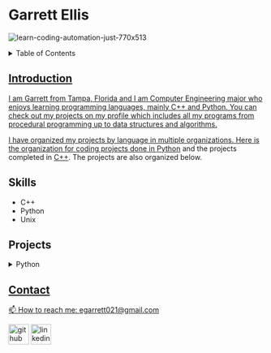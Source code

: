 # Garrett Ellis
![learn-coding-automation-just-770x513](https://github.com/garrettbovo/garrettbovo/assets/154717520/78c67008-396c-4a02-8a43-fefaec68350f)

<details>
<summary>Table of Contents</summary>
<ol>
  <li>
    <a href='#introduction'>Introduction</a>
  </li>
  <li>
    <a href='#projects'>Projects</a>
  </li>
  <li>
    <a href='#skills'>Skills</a>
  </li>
  <li>
    <a href='#Contact'>Contact</ol>
</details>

## Introduction
I am Garrett from Tampa, Florida and I am Computer Engineering major who enjoys learning programming languages, mainly C++ and Python. You can check out my projects on my profile which includes all my programs from procedural programming up to data structures and algorithms.

I have organized my projects by language in multiple organizations.  Here is the organization for coding projects done in [Python](https://github.com/Python-Coding-Assignments/Ticket-System) and the projects completed in [C++](https://github.com/CPP-Programming-Assingments).  The projects are also organized below.

## Skills
 - C++
 - Python
 - Unix

## Projects
<details>
<summary>Python</summary>
<ul>
<details>
<summary>Procedural Programming Projects</summary>
</li>
</ol>
<ul>
  <li>
    <a href='https://github.com/Python-Coding-Assignments/Ticket-System'>Ticket-System</a>
  </li>
  <li>
    <a href='https://github.com/Python-Coding-Assignments/Grade-Calculator'>Grade-Calculator</a>
  </li>
  <li>
    <a href='https://github.com/Python-Coding-Assignments/Coin-Game'>Coin-Game</a>
  </li>
  <li>
    <a href='https://github.com/Python-Coding-Assignments/Numbers'>Numbers</a>
  </li>
  <li>
    <a href='#Contact'>Calculating-NFL-Passer-Ratings</ol>
</details>
</details>

## Contact
📫 How to reach me: egarrett021@gmail.com 

[<img src='https://cdn.jsdelivr.net/npm/simple-icons@3.0.1/icons/github.svg' alt='github' height='40'>](https://github.com/@garrettbovo)  [<img src='https://cdn.jsdelivr.net/npm/simple-icons@3.0.1/icons/linkedin.svg' alt='linkedin' height='40'>](https://www.linkedin.com/in/garrett-ellis-740b202a6/)  
